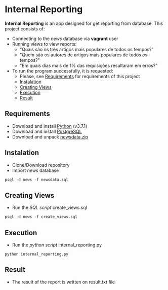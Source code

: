 # Internal Reporting

**Internal Reporting** is an app designed for get reporting from database. 
This project consists of:
* Connecting to the *news* database via **vagrant** user
* Running views to view reports:
    * "Quais são os três artigos mais populares de todos os tempos?"
    * "Quem são os autores de artigos mais populares de todos os tempos?"
    * "Em quais dias mais de 1% das requisições resultaram em erros?"
* To run the program successfully, it is requested:
    * Please, see [Requirements](#requirements) for requirements of this project
    * [Instalation](#Instalation)
    * [Creating Views](#creating-views)
    * [Execution](#execution)
    * [Result](#result)

## Requirements

* Download and install [Python](https://www.python.org/downloads/) (v3.7.1)
* Download and install [PostgreSQL](https://www.postgresql.org/download/)
* Download and unpack [newsdata.zip](https://d17h27t6h515a5.cloudfront.net/topher/2016/August/57b5f748_newsdata/newsdata.zip)

## Instalation

* Clone/Download repository
* Import *news* database
```sql
psql -d news -f newsdata.sql
```

## Creating Views

* Run the *SQL script* create_views.sql
```sql
psql -d news -f create_views.sql
```

## Execution

* Run the *python script* internal_reporting.py
```
python internal_reporting.py
```

## Result

* The result of the report is written on result.txt file
